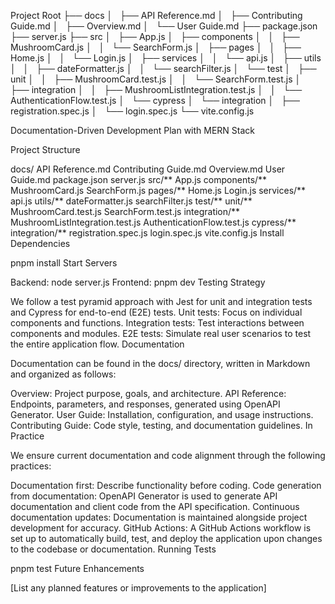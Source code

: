 Project Root
├── docs
│   ├── API Reference.md
│   ├── Contributing Guide.md
│   ├── Overview.md
│   └── User Guide.md
├── package.json
├── server.js
├── src
│   ├── App.js
│   ├── components
│   │   ├── MushroomCard.js
│   │   └── SearchForm.js
│   ├── pages
│   │   ├── Home.js
│   │   └── Login.js
│   ├── services
│   │   └── api.js
│   ├── utils
│   │   ├── dateFormatter.js
│   │   └── searchFilter.js
│   └── test
│       ├── unit
│       │   ├── MushroomCard.test.js
│       │   └── SearchForm.test.js
│       ├── integration
│       │   ├── MushroomListIntegration.test.js
│       │   └── AuthenticationFlow.test.js
│       └── cypress
│           └── integration
│               ├── registration.spec.js
│               └── login.spec.js
└── vite.config.js

Documentation-Driven Development Plan with MERN Stack

Project Structure

docs/
API Reference.md
Contributing Guide.md
Overview.md
User Guide.md
package.json
server.js
src/**
App.js
components/**
MushroomCard.js
SearchForm.js
pages/**
Home.js
Login.js
services/**
api.js
utils/**
dateFormatter.js
searchFilter.js
test/**
unit/**
MushroomCard.test.js
SearchForm.test.js
integration/**
MushroomListIntegration.test.js
AuthenticationFlow.test.js
cypress/**
integration/**
registration.spec.js
login.spec.js
vite.config.js
Install Dependencies

pnpm install
Start Servers

Backend:
node server.js
Frontend:
pnpm dev
Testing Strategy

We follow a test pyramid approach with Jest for unit and integration tests and Cypress for end-to-end (E2E) tests.
Unit tests: Focus on individual components and functions.
Integration tests: Test interactions between components and modules.
E2E tests: Simulate real user scenarios to test the entire application flow.
Documentation

Documentation can be found in the docs/ directory, written in Markdown and organized as follows:

Overview: Project purpose, goals, and architecture.
API Reference: Endpoints, parameters, and responses, generated using OpenAPI Generator.
User Guide: Installation, configuration, and usage instructions.
Contributing Guide: Code style, testing, and documentation guidelines.
In Practice

We ensure current documentation and code alignment through the following practices:

Documentation first: Describe functionality before coding.
Code generation from documentation: OpenAPI Generator is used to generate API documentation and client code from the API specification.
Continuous documentation updates: Documentation is maintained alongside project development for accuracy.
GitHub Actions: A GitHub Actions workflow is set up to automatically build, test, and deploy the application upon changes to the codebase or documentation.
Running Tests

pnpm test
Future Enhancements

[List any planned features or improvements to the application]
